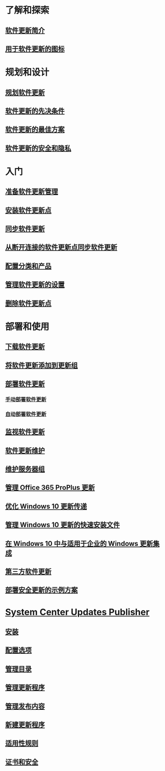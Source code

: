 # 了解和探索
## [软件更新简介](understand/software-updates-introduction.md)
## [用于软件更新的图标](understand/software-updates-icons.md)

# 规划和设计
## [规划软件更新](plan-design/plan-for-software-updates.md)
## [软件更新的先决条件](plan-design/prerequisites-for-software-updates.md)
## [软件更新的最佳方案](plan-design/software-updates-best-practices.md)
## [软件更新的安全和隐私](plan-design/security-and-privacy-for-software-updates.md)

# 入门
## [准备软件更新管理](get-started/prepare-for-software-updates-management.md)
## [安装软件更新点](get-started/install-a-software-update-point.md)
## [同步软件更新](get-started/synchronize-software-updates.md)
## [从断开连接的软件更新点同步软件更新](get-started/synchronize-software-updates-disconnected.md)
## [配置分类和产品](get-started/configure-classifications-and-products.md)
## [管理软件更新的设置](get-started/manage-settings-for-software-updates.md)
## [删除软件更新点](get-started/remove-a-software-update-point.md)

# 部署和使用
## [下载软件更新](deploy-use/download-software-updates.md)

## [将软件更新添加到更新组](deploy-use/add-software-updates-to-an-update-group.md)
## [部署软件更新](deploy-use/deploy-software-updates.md)
### [手动部署软件更新](deploy-use/manually-deploy-software-updates.md)
### [自动部署软件更新](deploy-use/automatically-deploy-software-updates.md)

## [监视软件更新](deploy-use/monitor-software-updates.md)
## [软件更新维护](deploy-use/software-updates-maintenance.md)
## [维护服务器组](deploy-use/service-a-server-group.md)
## [管理 Office 365 ProPlus 更新](deploy-use/manage-office-365-proplus-updates.md)
## [优化 Windows 10 更新传递](deploy-use/optimize-windows-10-update-delivery.md)
## [管理 Windows 10 更新的快速安装文件](deploy-use/manage-express-installation-files-for-windows-10-updates.md)
## [在 Windows 10 中与适用于企业的 Windows 更新集成](deploy-use/integrate-windows-update-for-business-windows-10.md)
## [第三方软件更新](deploy-use/third-party-software-updates.md)
## [部署安全更新的示例方案](deploy-use/example-scenario-deploy-monitor-monthly-security-updates.md)

# [System Center Updates Publisher](tools/updates-publisher.md)
## [安装](tools/install-updates-publisher.md)
## [配置选项](tools/updates-publisher-options.md)
## [管理目录](tools/updates-publisher-catalogs.md)
## [管理更新程序](tools/manage-updates-with-updates-publisher.md)
## [管理发布内容](tools/updates-publisher-publications.md)
## [新建更新程序](tools/create-updates-with-updates-publisher.md)
## [适用性规则](tools/updates-publisher-applicability-rules.md)
## [证书和安全](tools/updates-publisher-security.md)

